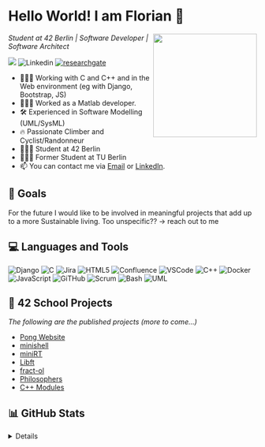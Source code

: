 <h1>Hello World! I am Florian 👋</h1>

<img align="right" src=https://i.gifer.com/2GU.gif style="object-fit: cover; height: 210px; float: right">

<p>
 <em> Student at 42 Berlin | Software Developer | Software Architect </em>
</p>

[![](https://visitcount.itsvg.in/api?id=flo-12&icon=0&color=0)](https://visitcount.itsvg.in)
![Linkedin](https://img.shields.io/badge/LinkedIn-0077B5?style=for-the-badge&logo=linkedin&logoColor=white](https://de.linkedin.com/in/florian-becht-a1241b123?challengeId=AQHetvWxg7K5fgAAAYpl34HF8QVgU00DrQKalKJgbDSg4dpuGSyfBtMv1tU5w0bMV0zqwTwB11TWKsWo-3bt02MzwCaSwasR9A&submissionId=6bd7ff9d-f508-8217-ddfe-2b733c3d5c17&challengeSource=AgEFx1rj_EllRAAAAYpl39G6t5WFplcfOvlyK0U-h1b2RCnlLQ5CIMrBWbWn1tY&challegeType=AgH8bMBqvmL_8AAAAYpl39G960EJYyHefOCmyDn1BiI8zBBWDHllOys&memberId=AgE9vmeSJ60_RgAAAYpl39HA_atk8LYrieYh-6jRHubBsHg&recognizeDevice=AgGP9pFy-7HjLwAAAYpl39HDYiIwaLmmoI85WZKcdJ9pGZ9_Lmxo))
[![researchgate](https://img.shields.io/badge/Research_Gate-00CCBB.svg?&style=for-the-badge&logo=ResearchGate&logoColor=white)](https://www.researchgate.net/profile/Florian-Becht)


- 👨🏻‍💻 Working with C and C++ and in the Web environment (eg with Django, Bootstrap, JS)
- 👨🏻‍💻 Worked as a Matlab developer.
- 🛠 Experienced in Software Modelling (UML/SysML)
- 🔥 Passionate Climber and Cyclist/Randonneur
- 👨🏻‍🎓 Student at 42 Berlin
- 👨🏻‍🎓 Former Student at TU Berlin
- 📫 You can contact me via [Email](mailto:fbecht@student.42berlin.de) or [LinkedIn](https://de.linkedin.com/in/florian-becht-a1241b123?challengeId=AQHetvWxg7K5fgAAAYpl34HF8QVgU00DrQKalKJgbDSg4dpuGSyfBtMv1tU5w0bMV0zqwTwB11TWKsWo-3bt02MzwCaSwasR9A&submissionId=6bd7ff9d-f508-8217-ddfe-2b733c3d5c17&challengeSource=AgEFx1rj_EllRAAAAYpl39G6t5WFplcfOvlyK0U-h1b2RCnlLQ5CIMrBWbWn1tY&challegeType=AgH8bMBqvmL_8AAAAYpl39G960EJYyHefOCmyDn1BiI8zBBWDHllOys&memberId=AgE9vmeSJ60_RgAAAYpl39HA_atk8LYrieYh-6jRHubBsHg&recognizeDevice=AgGP9pFy-7HjLwAAAYpl39HDYiIwaLmmoI85WZKcdJ9pGZ9_Lmxo).

<h2>🌱 Goals</h2>
<p align="left">
For the future I would like to be involved in meaningful projects that add up to a more Sustainable living. Too unspecific?? -> reach out to me
</p>

<h2>💻 Languages and Tools</h2>
<p align="center">
 
 ![Django](https://img.shields.io/badge/Django-092E20?style=for-the-badge&logo=django&logoColor=green)
 ![C](https://img.shields.io/badge/c-%2300599C.svg?style=for-the-badge&logo=c&logoColor=white)
 ![Jira](https://img.shields.io/badge/jira-%230A0FFF.svg?style=for-the-badge&logo=jira&logoColor=white)
 ![HTML5](https://shields.io/badge/HTML-%E2%98%85%E2%98%85%E2%98%85%E2%98%85%E2%98%85-f06529?logo=html5&logoColor=white&labelColor=f06529)
 ![Confluence](https://img.shields.io/badge/confluence-%23172BF4.svg?style=for-the-badge&logo=confluence&logoColor=white)
 ![VSCode](https://img.shields.io/badge/VSCode-0078D4?style=for-the-badge&logo=visual%20studio%20code&logoColor=white)
 ![C++](https://img.shields.io/badge/C%2B%2B-00599C?style=for-the-badge&logo=c%2B%2B&logoColor=white)
 ![Docker](https://img.shields.io/badge/docker-257bd6?style=for-the-badge&logo=docker&logoColor=white)
 ![JavaScript](https://shields.io/badge/JavaScript-F7DF1E?logo=JavaScript&logoColor=000&style=flat-square)
 ![GiTHub](	https://img.shields.io/badge/GitHub-100000?style=for-the-badge&logo=github&logoColor=white)
 ![Scrum](https://img.shields.io/badge/Scrum%20Alliance-009FDA.svg?style=for-the-badge&logo=Scrum-Alliance&logoColor=white)
 ![Bash](https://img.shields.io/badge/GNU%20Bash-4EAA25?style=for-the-badge&logo=GNU%20Bash&logoColor=white)
 ![UML](https://img.shields.io/badge/UML-FABD14.svg?style=for-the-badge&logo=UML&logoColor=black)
</p>

<h2>🚀 42 School Projects</h2>

_The following are the published projects (more to come...)_
- [Pong Website](https://github.com/mvomiero/42_pong)
- [minishell](https://github.com/flo-12/minishell)
- [miniRT](https://github.com/flo-12/miniRT)
- [Libft](https://github.com/flo-12/Libft)
- [fract-ol](https://github.com/flo-12/fract-ol)
- [Philosophers](https://github.com/flo-12/Philosophers)
- [C++ Modules](https://github.com/flo-12/CPP_Modules-42)


<h2>📊 GitHub Stats</h2>
<details>

![](https://github-readme-streak-stats.herokuapp.com/?user=flo-12&theme=dark&hide_border=false)<br/>
![](https://github-readme-stats.vercel.app/api/top-langs/?username=flo-12&theme=dark&hide_border=false&include_all_commits=false&count_private=false&layout=compact)

</details>

